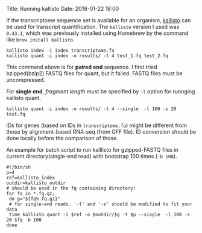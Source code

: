 Title: Running kallisto
Date: 2018-01-22 18:00

If the transcriptome sequence set is available for an organism, [kallisto](https://pachterlab.github.io/kallisto/) can be used for transcript quantification. The `kallisto` version I used was `0.43.1`, which was previously installed using Homebrew by the command like `brew install kallisto`.

```
kallisto index -i index transcriptome.fa
kallisto quant -i index -o results/ -t 4 test_1.fq test_2.fq
```

This command above is for **paired end** sequence. I first tried bzipped(bzip2) FASTQ files for quant, but it failed. FASTQ files must be uncompressed.

For **single end**,  _fragment length_ must be specified by `-l` option for runnging kallisto quant.

```
kallisto quant -i index -o results/ -t 4 --single  -l 100 -s 20 test.fq 
```

IDs for genes (based on IDs in `transcriptome.fa`) might be different from those by alignment-based RNA-seq (from GFF file). ID conversion should be done locally before the comparison of those.

An example for batch script to run kalllisto for gzipped-FASTQ files in current directory(single-end read) with bootstrap 100 times (`-b 100`).

```
#!/bin/sh
p=4
ref=kallisto_index
outdir=kallisto_outdir
# should be used in the fq containing directory!
for fq in *.fq.gz;
 do g="${fq%.fq.gz}"
 # for single-end reads. '-l' and '-s' should be modified to fit your data
 time kallisto quant -i $ref -o $outdir/$g -t $p --single  -l 100 -s 20 $fq -b 100
done
```
